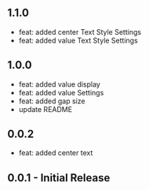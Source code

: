 ## 1.1.0

* feat: added center Text Style Settings
* feat: added value Text Style Settings
## 1.0.0

* feat: added value display
* feat: added value Settings
* feat: added gap size
* update README

## 0.0.2

* feat: added center text

## 0.0.1 - Initial Release

